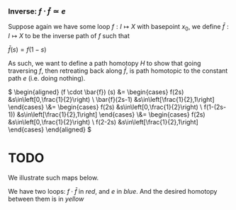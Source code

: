 ### Inverse: $f \cdot \bar{f} \simeq e$

Suppose again we have some loop $f:I\mapsto X$ with basepoint $x_0$, we define $\bar{f}:I\mapsto X$ to be the inverse path of $f$ such that

$\bar{f}(s)=f(1-s)$

As such, we want to define a path homotopy $H$ to show that going traversing $f$, then retreating back along $\bar{f}$, is path homotopic to
the constant path $e$ (i.e. doing nothing).

$
\begin{aligned}
(f \cdot \bar{f}) (s)
&= 
\begin{cases}
   f(2s) &s\in\left[0,\frac{1}{2}\right) \\
   \bar{f}(2s-1) &s\in\left[\frac{1}{2},1\right] 
\end{cases}
\\&= 
\begin{cases}
   f(2s) &s\in\left[0,\frac{1}{2}\right) \\
   f(1-(2s-1)) &s\in\left[\frac{1}{2},1\right] 
\end{cases}
\\&=
\begin{cases}
   f(2s) &s\in\left[0,\frac{1}{2}\right) \\
   f(2-2s) &s\in\left[\frac{1}{2},1\right] 
\end{cases}
\end{aligned}
$

# TODO

We illustrate such maps below.

We have two loops: $f \cdot \bar{f}$ in *red*, and $e$ in *blue*. And the desired homotopy between them is in *yellow*